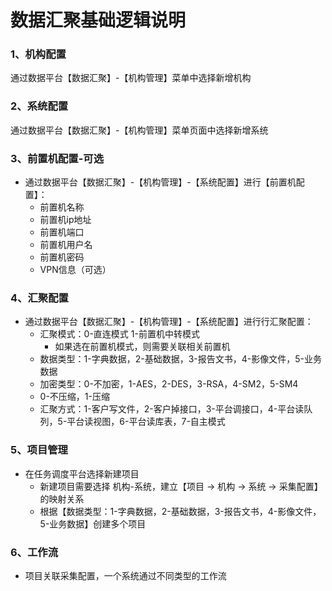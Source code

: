 # 数据汇聚基础逻辑说明
### 1、机构配置
通过数据平台【数据汇聚】-【机构管理】菜单中选择新增机构

### 2、系统配置
通过数据平台【数据汇聚】-【机构管理】菜单页面中选择新增系统

### 3、前置机配置-可选
* 通过数据平台【数据汇聚】-【机构管理】-【系统配置】进行【前置机配置】：<br/>
  * 前置机名称
  * 前置机ip地址
  * 前置机端口
  * 前置机用户名
  * 前置机密码
  * VPN信息（可选）

### 4、汇聚配置
* 通过数据平台【数据汇聚】-【机构管理】-【系统配置】进行行汇聚配置：<br/>
  * 汇聚模式：0-直连模式 1-前置机中转模式
    * 如果选在前置机模式，则需要关联相关前置机
  * 数据类型：1-字典数据，2-基础数据，3-报告文书，4-影像文件，5-业务数据
  * 加密类型：0-不加密，1-AES，2-DES，3-RSA，4-SM2，5-SM4
  * 0-不压缩，1-压缩
  * 汇聚方式：1-客户写文件，2-客户掉接口，3-平台调接口，4-平台读队列，5-平台读视图，6-平台读库表，7-自主模式

### 5、项目管理
  * 在任务调度平台选择新建项目
    * 新建项目需要选择 机构-系统，建立【项目 -> 机构 -> 系统 -> 采集配置】的映射关系
    * 根据【数据类型：1-字典数据，2-基础数据，3-报告文书，4-影像文件，5-业务数据】创建多个项目
### 6、工作流
  * 项目关联采集配置，一个系统通过不同类型的工作流
